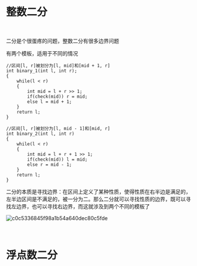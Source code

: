 # 整数二分

</br>

<p>二分是个很蛋疼的问题，整数二分有很多边界问题</p>

<p>有两个模板，适用于不同的情况</p>

```
//区间[l, r]被划分为[l, mid]和[mid + 1, r]
int binary_1(int l, int r);
{
    while(l < r)
    {
        int mid = l + r >> 1;
        if(check(mid)) r = mid;
        else l = mid + 1;
    }
    return l;
}
```

```
//区间[l, r]被划分为[l, mid - 1]和[mid, r]
int binary_2(int l, int r)
{
    while(l < r)
    {
        int mid = l + r + 1 >> 1;
        if(check(mid)) l = mid;
        else r = mid - 1;
    }
    return l;
}
```

<p>二分的本质是寻找边界：在区间上定义了某种性质，使得性质在右半边是满足的，左半边区间是不满足的，被一分为二。那么二分就可以寻找性质的边界，既可以寻找左边界，也可以寻找右边界，而这就涉及到两个不同的模板了</p>

![c0c5336845f98a1b54a640dec80c5fde](https://github.com/user-attachments/assets/d07bbab7-3840-4342-b0ee-183e502a5078)

</br>

# 浮点数二分

</br>

<p></p>

































